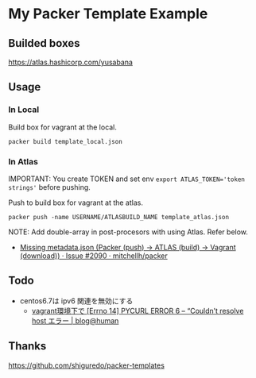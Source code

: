 My Packer Template Example
==============

Builded boxes
------------

https://atlas.hashicorp.com/yusabana

Usage
-------------

### In Local

Build box for vagrant at the local.

```
packer build template_local.json
```

### In Atlas

IMPORTANT: You create TOKEN and set env `export ATLAS_TOKEN='token strings'` before pushing.

Push to build box for vagrant at the atlas.

```
packer push -name USERNAME/ATLASBUILD_NAME template_atlas.json
```

NOTE: Add double-array in post-procesors with using Atlas. Refer below.

* [Missing metadata.json (Packer (push) -> ATLAS (build) -> Vagrant (download)) · Issue #2090 · mitchellh/packer](https://github.com/mitchellh/packer/issues/2090)

Todo
-------------

* centos6.7は ipv6 関連を無効にする
  * [vagrant環境下で \[Errno 14\] PYCURL ERROR 6 – “Couldn’t resolve host エラー | blog@human](http://blog.at-human.com/2015/02/08/vagrant%E7%92%B0%E5%A2%83%E4%B8%8B%E3%81%A7-errno-14-pycurl-error-6-couldnt-resolve-host-%E3%82%A8%E3%83%A9%E3%83%BC/)

Thanks
-------------

https://github.com/shiguredo/packer-templates
